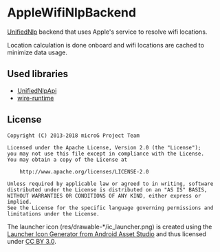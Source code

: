 AppleWifiNlpBackend
===================
[UnifiedNlp](https://github.com/microg/android_packages_apps_UnifiedNlp) backend that uses Apple's service to resolve wifi locations.

Location calculation is done onboard and wifi locations are cached to minimize data usage.

Used libraries
--------------
-	[UnifiedNlpApi](https://github.com/microg/android_packages_apps_UnifiedNlp)
-	[wire-runtime](https://github.com/square/wire)

License
-------
    Copyright (C) 2013-2018 microG Project Team
    
    Licensed under the Apache License, Version 2.0 (the "License");
    you may not use this file except in compliance with the License.
    You may obtain a copy of the License at
    
        http://www.apache.org/licenses/LICENSE-2.0
    
    Unless required by applicable law or agreed to in writing, software
    distributed under the License is distributed on an "AS IS" BASIS,
    WITHOUT WARRANTIES OR CONDITIONS OF ANY KIND, either express or implied.
    See the License for the specific language governing permissions and
    limitations under the License.

The launcher icon (res/drawable-*/ic_launcher.png) is created using the [Launcher Icon Generator from Android Asset Studio](https://android-ui-utils.googlecode.com/hg/asset-studio/dist/icons-launcher.html) and thus licensed under [CC BY 3.0](http://creativecommons.org/licenses/by/3.0/).
